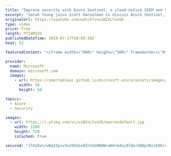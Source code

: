 ```yaml
---
title: "Improve security with Azure Sentinel, a cloud-native SIEM and SOAR solution | Azure Friday"
excerpt: "Sarah Young joins Scott Hanselman to discuss Azure Sentinel, which is a scalable, cloud-native, security information event management (SIEM) and security orchestration automated response (SOAR) solution. Azure Sentinel delivers intelligent security analytics and threat intelligence across the enterprise,"
originalUrl: https://youtube.com/watch?v=oiWInLYvnUk
type: video
price: Free
length: PT14M33S
publishedDateTime: 2019-07-17T20:09:30Z
heat: 52

featuredContent: "<iframe width=\"800\" height=\"500\" frameborder=\"0\" src=\"https://www.youtube.com/embed/oiWInLYvnUk\" allow=\"accelerometer; autoplay; encrypted-media; gyroscope; picture-in-picture\" allowfullscreen></iframe>"

provider:
  name: Microsoft
  domain: microsoft.com
  images:
    - url: https://smartableai.github.io/microsoft-azure/assets/images/organizations/microsoft.com-50x50.jpg
      width: 50
      height: 50

topics:
  - Azure
  - Security

images:
  - url: https://i.ytimg.com/vi/oiWInLYvnUk/maxresdefault.jpg
    width: 1280
    height: 720
    isCached: true

secured: "JlUi8xn/wOq33psv3uzhD2eo8ZnYeUdNUW+aKH+bdaj0lQordQ6pJNziKOhrokla9vPDDAijMiASvwigi5rCn6MbQMNpf0knCm4AKDurKNfP8pk4rthRFt0dt74mtlVVrQ0JWLO+2TYP9qwcxJxnqK6ArdJpymS6z447fY9nn+ytfAza+UM+PyRbw+2nzsoZ+LgoLYaIDSSQhUAIr30JbnzC/rdkcliTzajN/K0ZNR4oTQLS2B3IzHIq1S5NrDEidTE4DfKgiyTcIDbHQlNDhEiUR+hfF4TzGqRO0o0e573qA59k3g8lS1LsvxnQAVQ1+yFNFVU6eQYt9aSzf5PLCi2K+gwA5EYPUt7um+MY79M3EveF5XHbQLe15bhaSSyQNsbguTUEytPvlnncuccOvrBPd4G1IKTD1riFyUjj+l4=;smC2dZ410Z3jhqJcB2VjVg=="
---
```


